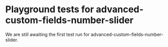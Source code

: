 # Playground tests for advanced-custom-fields-number-slider
We are still awaiting the first test run for advanced-custom-fields-number-slider.
